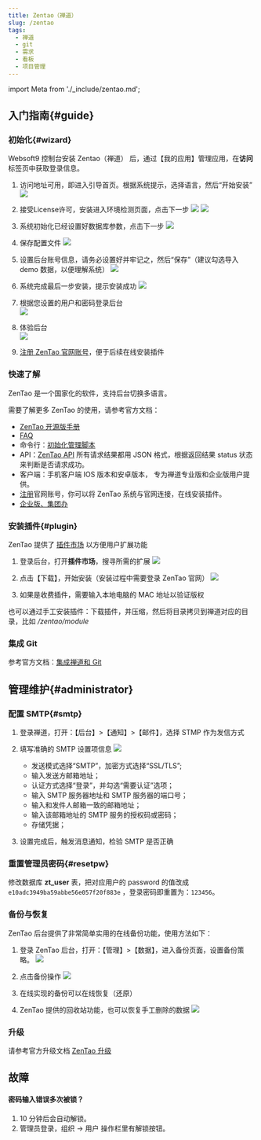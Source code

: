 ```yaml
---
title: Zentao（禅道）
slug: /zentao
tags:
  - 禅道
  - git
  - 需求
  - 看板
  - 项目管理
---
```


import Meta from './_include/zentao.md';

<Meta name="meta" />

## 入门指南{#guide}

### 初始化{#wizard}

Websoft9 控制台安装 Zentao（禅道） 后，通过【我的应用】管理应用，在**访问**标签页中获取登录信息。 

1. 访问地址可用，即进入引导首页。根据系统提示，选择语言，然后“开始安装”
   ![](https://libs.websoft9.com/Websoft9/DocsPicture/zh/zentao/zentao-init1-websoft9.png)

3. 接受License许可，安装进入环境检测页面，点击下一步
   ![](https://libs.websoft9.com/Websoft9/DocsPicture/zh/zentao/zentao-init2-websoft9.png)
   ![](https://libs.websoft9.com/Websoft9/DocsPicture/zh/zentao/zentao-init3-websoft9.png)

4. 系统初始化已经设置好数据库参数，点击下一步
   ![](https://libs.websoft9.com/Websoft9/DocsPicture/zh/zentao/zentao-init4-websoft9.png)

5. 保存配置文件
   ![](https://libs.websoft9.com/Websoft9/DocsPicture/zh/zentao/zentao-init5-websoft9.png)

6. 设置后台账号信息，请务必设置好并牢记之，然后“保存”（建议勾选导入 demo 数据，以便理解系统）
   ![](https://libs.websoft9.com/Websoft9/DocsPicture/zh/zentao/zentao-init6-websoft9.png)

7. 系统完成最后一步安装，提示安装成功
   ![](https://libs.websoft9.com/Websoft9/DocsPicture/zh/zentao/zentao-init7-websoft9.png)

8. 根据您设置的用户和密码登录后台  
   ![](https://libs.websoft9.com/Websoft9/DocsPicture/zh/zentao/zentao-init8-websoft9.png)

9. 体验后台  
   ![](https://libs.websoft9.com/Websoft9/DocsPicture/zh/zentao/zentao-init9-websoft9.png)

10. [注册 ZenTao 官网账号](https://www.zentao.net/user-register.html)，便于后续在线安装插件

### 快速了解

ZenTao 是一个国家化的软件，支持后台切换多语言。  

需要了解更多 ZenTao 的使用，请参考官方文档：

- [ZenTao 开源版手册](https://www.zentao.net/book/zentaopmshelp/40.html)
- [FAQ](https://www.zentao.net/faq.html)
- 命令行：[初始化管理脚本](https://www.zentao.net/book/zentaopmshelp/35.html)
- API：[ZenTao API](https://www.zentao.net/book/api/setting-369.html) 所有请求结果都用 JSON 格式，根据返回结果 status 状态来判断是否请求成功。
- 客户端：手机客户端 IOS 版本和安卓版本， 专为禅道专业版和企业版用户提供。
- [注册](https://www.zentao.net/user-register.html)官网账号，你可以将 ZenTao 系统与官网连接，在线安装插件。
- [企业版、集团办](https://www.zentao.net/page/professional.html)

### 安装插件{#plugin}

ZenTao 提供了 [插件市场](https://www.zentao.net/extension-browse.html) 以方便用户扩展功能

1. 登录后台，打开**插件市场**，搜寻所需的扩展
   ![](https://libs.websoft9.com/Websoft9/DocsPicture/zh/zentao/zentao-dlplugins-websoft9.png)

2. 点击【下载】，开始安装（安装过程中需要登录 ZenTao 官网）
   ![](https://libs.websoft9.com/Websoft9/DocsPicture/zh/zentao/zentao-installplugin-websoft9.png)

3. 如果是收费插件，需要输入本地电脑的 MAC 地址以验证版权

也可以通过手工安装插件：下载插件，并压缩，然后将目录拷贝到禅道对应的目录，比如 _/zentao/module_

### 集成 Git

参考官方文档：[集成禅道和 Git](https://www.zentao.net/book/zentaopmshelp/207.html)


## 管理维护{#administrator}

### 配置 SMTP{#smtp}

1. 登录禅道，打开：【后台】>【通知】>【邮件】，选择 STMP 作为发信方式

2. 填写准确的 SMTP 设置项信息
   ![](https://libs.websoft9.com/Websoft9/DocsPicture/zh/zentao/zentao-smtp-websoft9.png)

   - 发送模式选择“SMTP”，加密方式选择“SSL/TLS”;
   - 输入发送方邮箱地址；
   - 认证方式选择“登录”，并勾选“需要认证”选项；
   - 输入 SMTP 服务器地址和 SMTP 服务器的端口号；
   - 输入和发件人邮箱一致的邮箱地址；
   - 输入该邮箱地址的 SMTP 服务的授权码或密码；
   - 存储凭据；

3. 设置完成后，触发消息通知，检验 SMTP 是否正确

### 重置管理员密码{#resetpw}

修改数据库 **zt_user** 表，把对应用户的 password 的值改成 `e10adc3949ba59abbe56e057f20f883e` ，登录密码即重置为：`123456`。


### 备份与恢复

ZenTao 后台提供了非常简单实用的在线备份功能，使用方法如下：

1. 登录 ZenTao 后台，打开：【管理】>【数据】，进入备份页面，设置备份策略。
   ![](https://libs.websoft9.com/Websoft9/DocsPicture/zh/zentao/zentao-backupstr-websoft9.png)

2. 点击备份操作
   ![](https://libs.websoft9.com/Websoft9/DocsPicture/zh/zentao/zentao-backup-websoft9.png)

3. 在线实现的备份可以在线恢复（还原）

4. ZenTao 提供的回收站功能，也可以恢复手工删除的数据
   ![](https://libs.websoft9.com/Websoft9/DocsPicture/zh/zentao/zentao-recycle-websoft9.png)

### 升级

请参考官方升级文档 [ZenTao 升级](https://www.zentao.net/book/zentaopmshelp/67.html)


## 故障

#### 密码输入错误多次被锁？

1. 10 分钟后会自动解锁。
2. 管理员登录，组织 → 用户 操作栏里有解锁按钮。